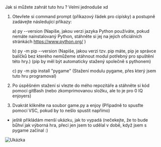 Jak si můžete zahrát tuto hru ? Velmi jednoduše xd

1) Otevřete si command prompt (příkazový řádek pro cipísky) a postupně zadávejte následující příkazy:

   a) py --version (Napíše, jakou verzi jazyka Python používáte, pokud nemáte nainstalovaný Python, stáhněte si jej na jejich oficiálních stránkách https://www.python.org/ )
   
   b) py -m pip --version (Napíše, jakou verzi tzv. pip máte, pip je správce balíčků bez kterého nemůžeme stáhnout modul potřebný pro spuštění této hry.)
                       (pip by měl být automaticky stažený společně s pythonem)
   
   c) py -m pip install "pygame" (Stažení modulu pygame, přes který jsem tuto hru programoval)

3) Po úspěšném stažení si vlezte do mého repozitáře a stáhněte si kód pomocí gitBash (nebo zkomprimovanou složku, ale to je pro 0 IQ enjoyers)
4) Dvakrát klikněte na soubor game.py a enjoy (Případně to spusťte pomocí VSC, pokud by to nešlo spustit napřímo)


+ ještě přikládám menší ukázku, jak to vypadá (nečekejte, že to bude bůhví jak výborná hra, přeci jen jsem to udělal v době, když jsem s pygame začínal :)


![Ukázka](https://github.com/ondrejfila6969/Gamesa/assets/114986357/1c97eb3e-e870-4ae8-b200-05e4454653d1)
